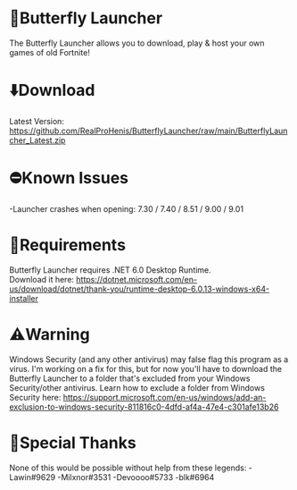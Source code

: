 # 🦋Butterfly Launcher
The Butterfly Launcher allows you to download, play & host your own games of old Fortnite!<br>

# ⬇️Download
Latest Version: https://github.com/RealProHenis/ButterflyLauncher/raw/main/ButterflyLauncher_Latest.zip

# ⛔Known Issues
-Launcher crashes when opening: 7.30 / 7.40 / 8.51 / 9.00 / 9.01

# 🚨Requirements
Butterfly Launcher requires .NET 6.0 Desktop Runtime.<br>Download it here: https://dotnet.microsoft.com/en-us/download/dotnet/thank-you/runtime-desktop-6.0.13-windows-x64-installer

# ⚠️Warning
Windows Security (and any other antivirus) may false flag this program as a virus. I'm working on a fix for this, but for now you'll have to download the Butterfly Launcher to a folder that's excluded from your Windows Security/other antivirus. Learn how to exclude a folder from Windows Security here: https://support.microsoft.com/en-us/windows/add-an-exclusion-to-windows-security-811816c0-4dfd-af4a-47e4-c301afe13b26

# 💙Special Thanks
None of this would be possible without help from these legends:
-Lawin#9629
-Milxnor#3531
-Devoooo#5733
-blk#6964
